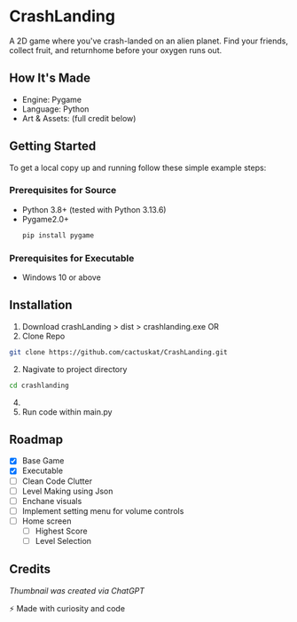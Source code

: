 # CrashLanding
A 2D game where you've crash-landed on an alien planet. Find your friends, collect fruit, and returnhome before your oxygen runs out.

## How It's Made
* Engine: Pygame
* Language: Python
* Art & Assets: (full credit below)

## Getting Started
To get a local copy up and running follow these simple example steps:
### Prerequisites for Source
* Python 3.8+ (tested with Python 3.13.6)
* Pygame2.0+ 
  ```sh
  pip install pygame
  ```
### Prerequisites for Executable
* Windows 10 or above

## Installation
1. Download crashLanding > dist > crashlanding.exe
OR 
1. Clone Repo
  ```sh
  git clone https://github.com/cactuskat/CrashLanding.git
  ```
2. Nagivate to project directory
  ```sh
  cd crashlanding
  ```
4.
5. Run code within main.py

## Roadmap
- [X] Base Game
- [X] Executable
- [ ] Clean Code Clutter
- [ ] Level Making using Json
- [ ] Enchane visuals
- [ ] Implement setting menu for volume controls
- [ ] Home screen
  - [ ] Highest Score
  - [ ] Level Selection

## Credits
*Thumbnail was created via ChatGPT*

⚡ Made with curiosity and code
